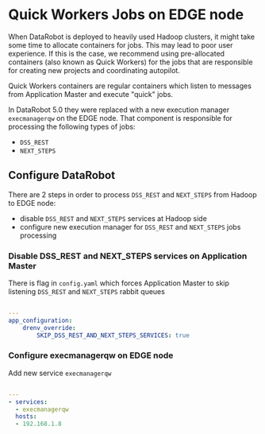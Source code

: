 # Quick Workers Jobs on EDGE node

When DataRobot is deployed to heavily used Hadoop clusters, it might take 
some time to allocate containers for jobs. This may lead to poor user experience. 
If this is the case, we recommend using pre-allocated containers 
(also known as Quick Workers) for the jobs that are responsible for creating 
new projects and coordinating autopilot.

Quick Workers containers are regular containers which listen to messages 
from Application Master and execute "quick" jobs.

In DataRobot 5.0 they were replaced with a new execution manager `execmanagerqw` on the EDGE node.
That component is responsible for processing the following types of jobs:

* `DSS_REST`
* `NEXT_STEPS`

## Configure DataRobot

There are 2 steps in order to process `DSS_REST` and `NEXT_STEPS` from Hadoop to EDGE node:

* disable `DSS_REST` and `NEXT_STEPS` services at Hadoop side
* configure new execution manager for `DSS_REST` and `NEXT_STEPS` jobs processing

### Disable DSS_REST and NEXT_STEPS services on Application Master

There is flag in `config.yaml` which forces Application Master to skip listening `DSS_REST` and `NEXT_STEPS` rabbit queues

```yaml

---
app_configuration:
    drenv_override:
        SKIP_DSS_REST_AND_NEXT_STEPS_SERVICES: true
```

### Configure execmanagerqw on EDGE node

Add new service `execmanagerqw`
```yaml

---
- services:
  - execmanagerqw
  hosts:
  - 192.168.1.8
```